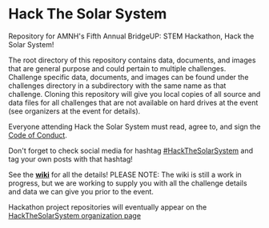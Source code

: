 # Hack The Solar System
Repository for AMNH's Fifth Annual BridgeUP: STEM Hackathon, Hack the Solar System!

The root directory of this repository contains data, documents, and images that are general purpose and could pertain to multiple challenges. Challenge specific data, documents, and images can be found under the challenges directory in a subdirectory with the same name as that challenge. Cloning this repository will give you local copies of all source and data files for all challenges that are not available on hard drives at the event (see organizers at the event for details).

Everyone attending Hack the Solar System must read, agree to, and sign the [Code of Conduct](https://github.com/amnh/HackTheSolarSystem/blob/master/CODE_OF_CONDUCT.md).

Don't forget to check social media for hashtag [#HackTheSolarSystem](https://twitter.com/search?f=tweets&vertical=default&q=hackthesolarsystem&src=typd) and tag your own posts with that hashtag!

See the [**wiki**](https://github.com/amnh/HackTheSolarSystem/wiki) for all the details! PLEASE NOTE: The wiki is still a work in progress, but we are working to supply you with all the challenge details and data we can give you prior to the event.

Hackathon project repositories will eventually appear on the [HackTheSolarSystem organization page](https://github.com/HackTheSolarSystem)
